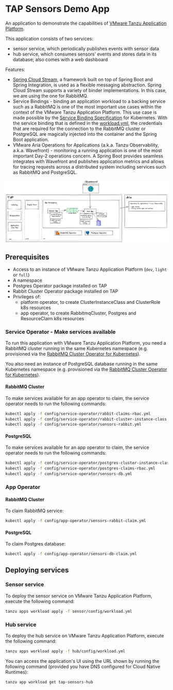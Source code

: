 # TAP Sensors Demo App

An application to demonstrate the capabilities of [VMware Tanzu Application Platform](https://tanzu.vmware.com/application-platform).

This application consists of two services:
- sensor service, which periodically publishes events with sensor data
- hub service, which consumes sensors' events and stores data in its database; also comes with a web dashboard

Features:
- [Spring Cloud Stream](https://spring.io/projects/spring-cloud-stream), a framework built on top of Spring Boot
  and Spring Integration, is used as a flexible messaging abstraction. Spring Cloud Stream supports a variety of binder
  implementations. In this case, we are using the one for RabbitMQ.
- Service Bindings - binding an application workload to a backing service such as a RabbitMQ is one of the most
  important use cases within the context of the VMware Tanzu Application Platform. This use case is made possible
  by the [Service Binding Specification](https://github.com/servicebinding/spec) for Kubernetes. With the service binding
  that is defined in the [workload.yml](config/workload.yml), the credentials that are required for the connection
  to the RabbitMQ cluster or PostgreSQL are magically injected into the container and the Spring Boot application.
- VMware Aria Operations for Applications (a.k.a. Tanzu Observability, a.k.a. Wavefront) - monitoring a running 
  application is one of the most important Day-2 operations concern. A Spring Boot provides seamless integrates with 
  Wavefront and publishes application metrics and allows for tracing requests across a distributed system including 
  services such as RabbitMQ and PostgreSQL. 

![image](overview.png)


## Prerequisites

- Access to an instance of VMware Tanzu Application Platform (`dev`, `light` or `full`)
- A namespace
- Postgres Operator package installed on TAP
- Rabbit Cluster Operator package installed on TAP
- Privileges of:
  - platform operator, to create ClusterInstanceClass and ClusterRole k8s resources
  - app operator, to create RabbitmqCluster, Postgres and ResourceClaim k8s resources

### Service Operator - Make services available
To run this application with VMware Tanzu Application Platform, you need a RabbitMQ cluster running in the same
Kubernetes namespace (e.g. provisioned via the [RabbitMQ Cluster Operator for Kubernetes](https://www.rabbitmq.com/kubernetes/operator/operator-overview.html)).

You also need an instance of PostgreSQL database running in the same Kubernetes namespace 
(e.g. provisioned via the [RabbitMQ Cluster Operator for Kubernetes](https://www.rabbitmq.com/kubernetes/operator/operator-overview.html)).

#### RabbitMQ Cluster

To make services available for an app operator to claim, the service operator needs to run the following commands:
```bash
kubectl apply -f config/service-operator/rabbit-claims-rbac.yml
kubectl apply -f config/service-operator/rabbit-cluster-instance-class.yml
kubectl apply -f config/service-operator/sensors-rabbit.yml
```

#### PostgreSQL

To make services available for an app operator to claim, the service operator needs to run the following commands:
```bash
kubectl apply -f config/service-operator/postgres-cluster-instance-class.yml
kubectl apply -f config/service-operator/postgres-claims-rbac.yml
kubectl apply -f config/service-operator/sensors-db.yml
```

### App Operator

#### RabbitMQ Cluster

To claim RabbitMQ service:
```bash
kubectl apply -f config/app-operator/sensors-rabbit-claim.yml
```

#### PostgreSQL

To claim Postgres database:
```bash
kubectl apply -f config/app-operator/sensors-db-claim.yml
```

## Deploying services

### Sensor service
To deploy the sensor service on VMware Tanzu Application Platform, execute the following command:
```bash
tanzu apps workload apply -f sensor/config/workload.yml
```

### Hub service
To deploy the hub service on VMware Tanzu Application Platform, execute the following command:
```bash
tanzu apps workload apply -f hub/config/workload.yml
```

You can access the application's UI using the URL shown by running the following command (provided you have DNS configured for Cloud Native Runtimes):

```bash
tanzu app workload get tap-sensors-hub
```
